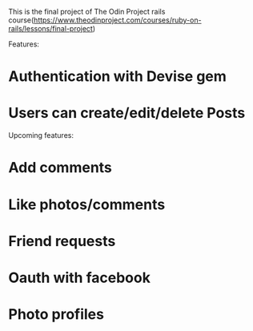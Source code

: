 This is the final project of The Odin Project rails course(https://www.theodinproject.com/courses/ruby-on-rails/lessons/final-project)



Features: 

# Authentication with Devise gem
# Users can create/edit/delete Posts


Upcoming features:

# Add comments
# Like photos/comments
# Friend requests
# Oauth with facebook
# Photo profiles





